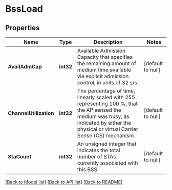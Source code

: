 # BssLoad

## Properties
Name | Type | Description | Notes
------------ | ------------- | ------------- | -------------
**AvailAdmCap** | **int32** | Available Admission Capacity that specifies the remaining amount of medium time available via explicit admission control, in units of 32 s/s. | [default to null]
**ChannelUtilization** | **int32** | The percentage of time, linearly scaled with 255 representing 100 %, that the AP sensed the medium was busy, as indicated by either the physical or virtual Carrier Sense (CS) mechanism. | [default to null]
**StaCount** | **int32** | An unsigned integer that indicates the total number of STAs currently associated with this BSS. | [default to null]

[[Back to Model list]](../README.md#documentation-for-models) [[Back to API list]](../README.md#documentation-for-api-endpoints) [[Back to README]](../README.md)


